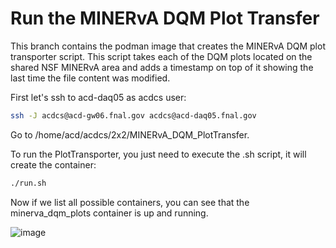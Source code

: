# Run the MINERvA DQM Plot Transfer
This branch contains the podman image that creates the MINERvA DQM plot transporter script. This script takes each of the DQM plots located on the shared NSF MINERvA area and adds a timestamp on top of it showing the last time the file content was modified. 

First let's ssh to acd-daq05 as acdcs user:

```bash
ssh -J acdcs@acd-gw06.fnal.gov acdcs@acd-daq05.fnal.gov
```
Go to /home/acd/acdcs/2x2/MINERvA_DQM_PlotTransfer.

To run the PlotTransporter, you just need to execute the .sh script, it will create the container:

```bash
./run.sh
```

Now if we list all possible containers, you can see that the minerva_dqm_plots container is up and running.

![image](https://github.com/DUNE/2x2_Slow_Controls/assets/34606228/64aac6e7-4306-4193-b8ac-c8ea800cdf9f)
